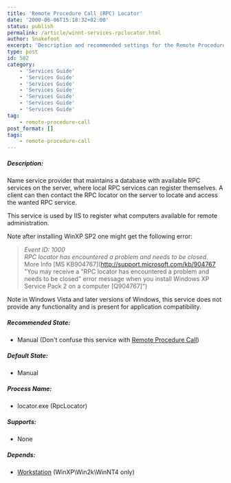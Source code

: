 ```yaml
---
title: 'Remote Procedure Call (RPC) Locator'
date: '2000-06-06T15:18:32+02:00'
status: publish
permalink: /article/winnt-services-rpclocator.html
author: Snakefoot
excerpt: 'Description and recommended settings for the Remote Procedure Call Locator service.'
type: post
id: 582
category:
    - 'Services Guide'
    - 'Services Guide'
    - 'Services Guide'
    - 'Services Guide'
    - 'Services Guide'
    - 'Services Guide'
    - 'Services Guide'
tag:
    - remote-procedure-call
post_format: []
tags:
    - remote-procedure-call
---
```

##### Description:

 Name service provider that maintains a database with available RPC services on the server, where local RPC services can register themselves. A client can then contact the RPC locator on the server to locate and access the wanted RPC service.  
  
 This service is used by IIS to register what computers available for remote administration.  
  
 Note after installing WinXP SP2 one might get the following error:
> *Event ID: 1000  
>  RPC locator has encountered a problem and needs to be closed.*   
>  More Info [MS KB904767](http://support.microsoft.com/kb/904767 "You may receive a "RPC locator has encountered a problem and needs to be closed" error message when you install Windows XP Service Pack 2 on a computer [Q904767]")

 Note in Windows Vista and later versions of Windows, this service does not provide any functionality and is present for application compatibility.  
##### Recommended State:

- Manual (Don't confuse this service with [Remote Procedure Call](/article/winnt-services-rpcss.html))

##### Default State:

- Manual

##### Process Name:

- locator.exe (RpcLocator)

##### Supports:

- None

##### Depends:

- [Workstation](/article/winnt-services-lanmanworkstation.html) (WinXP\\Win2k\\WinNT4 only)
